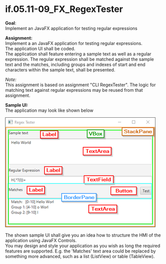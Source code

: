# if.05.11-09_FX_RegexTester

__Goal__:   
Implement an JavaFX application for testing regular expressions

__Assignment:__   
Implement a an JavaFX application for testing regular expressions.   
The application UI shall be coded.   
The application shall feature entering a sample text as well as a regular expression. 
The regular expression shall be matched against the sample text and the matches, 
including groups and indexes of start and end characters within the sample text,
shall be presented.

*Note:*   
This assignment is based on assignment "CLI RegexTester". The logic for
matching text against regular expressions may be reused from that assignment.

__Sample UI:__   
The application may look like shown below

![Sample UI](images/SampleUi.png)

The shown sample UI shall give you an idea how to structure the HMI of 
the application using JavaFX Controls.   
You may design and style your application as you wish as long the required
features are supported. E.g. the 'Matches' text area could be replaced by
something more advanced, such as a list (ListView) or table (TableView).
